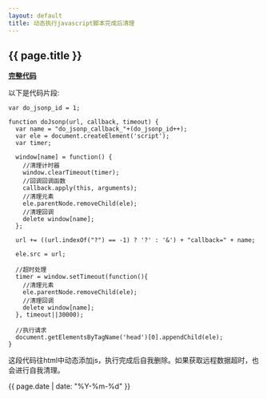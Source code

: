```yaml
---
layout: default
title: 动态执行javascript脚本完成后清理
---
```

{{ page.title }}
----------------
[**完整代码**](https://github.com/cforth/gdzqtest/blob/gh-pages/js/hqTable.js)

以下是代码片段:

    var do_jsonp_id = 1;
    
    function doJsonp(url, callback, timeout) {
      var name = "do_jsonp_callback_"+(do_jsonp_id++);
      var ele = document.createElement('script');
      var timer;
    
      window[name] = function() {
        //清理计时器
        window.clearTimeout(timer);
        //回调回调函数
        callback.apply(this, arguments);
        //清理元素
        ele.parentNode.removeChild(ele);
        //清理回调
        delete window[name];
      };
    
      url += ((url.indexOf("?") == -1) ? '?' : '&') + "callback=" + name;
    
      ele.src = url;
    
      //超时处理
      timer = window.setTimeout(function(){
        //清理元素
        ele.parentNode.removeChild(ele);
        //清理回调
        delete window[name];
      }, timeout||30000);

      //执行请求
      document.getElementsByTagName('head')[0].appendChild(ele);
    }

这段代码往html中动态添加js，执行完成后自我删除。如果获取远程数据超时，也会进行自我清理。


{{ page.date | date: "%Y-%m-%d" }}
